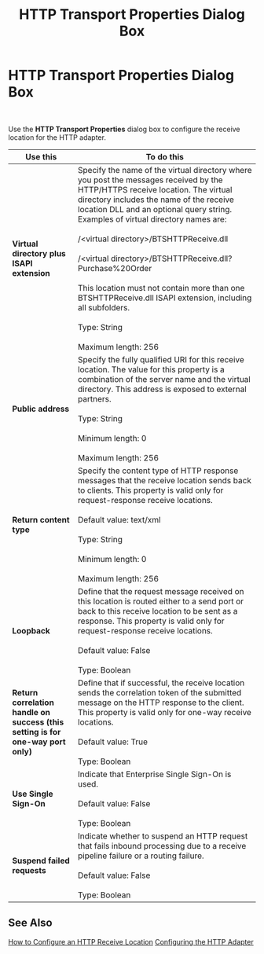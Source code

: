 ﻿---
title: HTTP Transport Properties Dialog Box
TOCTitle: HTTP Transport Properties Dialog Box
ms:assetid: aa3a9d4d-56d6-4db8-8636-347bd0293653
ms:mtpsurl: https://msdn.microsoft.com/en-us/library/Aa577971(v=BTS.80)
ms:contentKeyID: 51530351
ms.date: 08/30/2017
mtps_version: v=BTS.80
f1_keywords:
- bts10.adaptors.http.transport
---

# HTTP Transport Properties Dialog Box

 

Use the **HTTP Transport Properties** dialog box to configure the receive location for the HTTP adapter.

<table>
<thead>
<tr class="header">
<th>Use this</th>
<th>To do this</th>
</tr>
</thead>
<tbody>
<tr class="odd">
<td><strong>Virtual directory plus ISAPI extension</strong></td>
<td>Specify the name of the virtual directory where you post the messages received by the HTTP/HTTPS receive location. The virtual directory includes the name of the receive location DLL and an optional query string. Examples of virtual directory names are:<br />
<br />
/&lt;virtual directory&gt;/BTSHTTPReceive.dll<br />
<br />
/&lt;virtual directory&gt;/BTSHTTPReceive.dll?Purchase%20Order<br />
<br />
This location must not contain more than one BTSHTTPReceive.dll ISAPI extension, including all subfolders.<br />
<br />
Type: String<br />
<br />
Maximum length: 256</td>
</tr>
<tr class="even">
<td><strong>Public address</strong></td>
<td>Specify the fully qualified URI for this receive location. The value for this property is a combination of the server name and the virtual directory. This address is exposed to external partners.<br />
<br />
Type: String<br />
<br />
Minimum length: 0<br />
<br />
Maximum length: 256</td>
</tr>
<tr class="odd">
<td><strong>Return content type</strong></td>
<td>Specify the content type of HTTP response messages that the receive location sends back to clients. This property is valid only for request-response receive locations.<br />
<br />
Default value: text/xml<br />
<br />
Type: String<br />
<br />
Minimum length: 0<br />
<br />
Maximum length: 256</td>
</tr>
<tr class="even">
<td><strong>Loopback</strong></td>
<td>Define that the request message received on this location is routed either to a send port or back to this receive location to be sent as a response. This property is valid only for request-response receive locations.<br />
<br />
Default value: False<br />
<br />
Type: Boolean</td>
</tr>
<tr class="odd">
<td><strong>Return correlation handle on success (this setting is for one-way port only)</strong></td>
<td>Define that if successful, the receive location sends the correlation token of the submitted message on the HTTP response to the client. This property is valid only for one-way receive locations.<br />
<br />
Default value: True<br />
<br />
Type: Boolean</td>
</tr>
<tr class="even">
<td><strong>Use Single Sign-On</strong></td>
<td>Indicate that Enterprise Single Sign-On is used.<br />
<br />
Default value: False<br />
<br />
Type: Boolean</td>
</tr>
<tr class="odd">
<td><strong>Suspend failed requests</strong></td>
<td>Indicate whether to suspend an HTTP request that fails inbound processing due to a receive pipeline failure or a routing failure.<br />
<br />
Default value: False<br />
<br />
Type: Boolean</td>
</tr>
</tbody>
</table>


## See Also

[How to Configure an HTTP Receive Location](https://msdn.microsoft.com/library/aa561370\(v=bts.80\))  
[Configuring the HTTP Adapter](https://msdn.microsoft.com/library/aa560119\(v=bts.80\))

